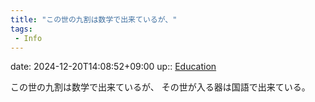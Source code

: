 ```yaml
---
title: "この世の九割は数学で出来ているが、"
tags:
 - Info
---
```


date: 2024-12-20T14:08:52+09:00
up:: [Education](../Teino/Bar/Novel/Topics/Education.md)

この世の九割は数学で出来ているが、
その世が入る器は国語で出来ている。